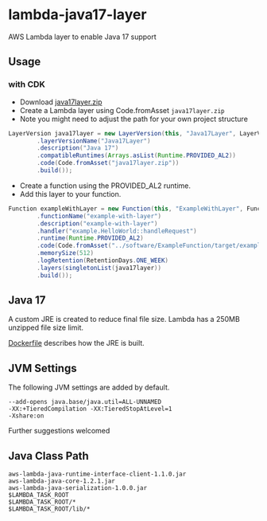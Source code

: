 # lambda-java17-layer
AWS Lambda layer to enable Java 17 support

## Usage

### with CDK

- Download [java17layer.zip](https://github.com/msailes/lambda-java17-layer/releases/download/v0.0.1-alpha/java17layer.zip)
- Create a Lambda layer using Code.fromAsset `java17layer.zip`
- Note you might need to adjust the path for your own project structure

```java 
LayerVersion java17layer = new LayerVersion(this, "Java17Layer", LayerVersionProps.builder()
        .layerVersionName("Java17Layer")
        .description("Java 17")
        .compatibleRuntimes(Arrays.asList(Runtime.PROVIDED_AL2))
        .code(Code.fromAsset("java17layer.zip"))
        .build());
```

- Create a function using the PROVIDED_AL2 runtime.
- Add this layer to your function.

```java
Function exampleWithLayer = new Function(this, "ExampleWithLayer", FunctionProps.builder()
        .functionName("example-with-layer")
        .description("example-with-layer")
        .handler("example.HelloWorld::handleRequest")
        .runtime(Runtime.PROVIDED_AL2)
        .code(Code.fromAsset("../software/ExampleFunction/target/example.jar"))
        .memorySize(512)
        .logRetention(RetentionDays.ONE_WEEK)
        .layers(singletonList(java17layer))
        .build());
```

## Java 17 

A custom JRE is created to reduce final file size. Lambda has a 250MB unzipped file size limit.

[Dockerfile](Dockerfile) describes how the JRE is built.

## JVM Settings

The following JVM settings are added by default.

```
--add-opens java.base/java.util=ALL-UNNAMED 
-XX:+TieredCompilation -XX:TieredStopAtLevel=1 
-Xshare:on
```

Further suggestions welcomed

## Java Class Path

```
aws-lambda-java-runtime-interface-client-1.1.0.jar
aws-lambda-java-core-1.2.1.jar
aws-lambda-java-serialization-1.0.0.jar
$LAMBDA_TASK_ROOT
$LAMBDA_TASK_ROOT/*
$LAMBDA_TASK_ROOT/lib/*
```
